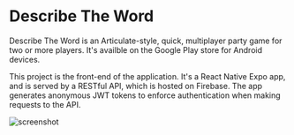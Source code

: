 # Describe The Word

Describe The Word is an Articulate-style, quick, multiplayer party game for two or more players. It's availble on the Google Play store for Android devices.

This project is the front-end of the application. It's a React Native Expo app, and is served by a RESTful API, which is hosted on Firebase. The app generates anonymous JWT tokens to enforce authentication when making requests to the API.


![screenshot](https://user-images.githubusercontent.com/26548415/216726371-c8666492-b32c-4941-ae9f-1a7e81d57d10.png)

